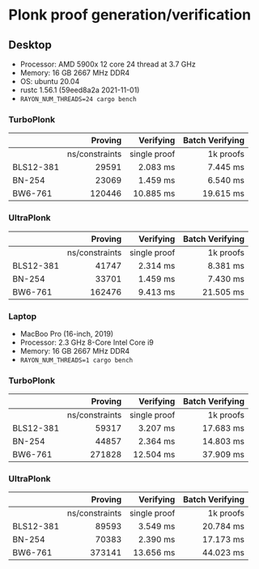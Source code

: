 # Plonk proof generation/verification



## Desktop
- Processor: AMD 5900x 12 core 24 thread at 3.7 GHz
- Memory: 16 GB 2667 MHz DDR4
- OS: ubuntu 20.04
- rustc 1.56.1 (59eed8a2a 2021-11-01)
- `RAYON_NUM_THREADS=24 cargo bench`

### TurboPlonk
| | Proving | Verifying | Batch Verifying |
|:---|---:|---:|---:|
| | ns/constraints | single proof | 1k proofs |
| BLS12-381 |  29591 | 2.083 ms |  7.445 ms | 
| BN-254    |  23069 | 1.459 ms |  6.540 ms |
| BW6-761   | 120446 | 10.885 ms |  19.615 ms |


### UltraPlonk
| | Proving | Verifying | Batch Verifying |
|:---|---:|---:|---:|
| | ns/constraints | single proof | 1k proofs |
| BLS12-381 |  41747 |  2.314 ms |  8.381 ms | 
| BN-254    |  33701 | 1.459 ms | 7.430 ms |
| BW6-761   | 162476 | 9.413 ms | 21.505 ms |



### Laptop
- MacBoo Pro (16-inch, 2019)
- Processor: 2.3 GHz 8-Core Intel Core i9
- Memory: 16 GB 2667 MHz DDR4
- `RAYON_NUM_THREADS=1 cargo bench`

### TurboPlonk
| | Proving | Verifying | Batch Verifying |
|:---|---:|---:|---:|
| | ns/constraints | single proof | 1k proofs |
| BLS12-381 |  59317 |  3.207 ms |  17.683 ms | 
| BN-254    |  44857 | 2.364 ms |  14.803 ms |
| BW6-761   | 271828 | 12.504 ms |  37.909 ms |


### UltraPlonk
| | Proving | Verifying | Batch Verifying |
|:---|---:|---:|---:|
| | ns/constraints | single proof | 1k proofs |
| BLS12-381 |  89593 |  3.549 ms |  20.784 ms | 
| BN-254    |  70383 | 2.390 ms | 17.173 ms |
| BW6-761   | 373141 | 13.656 ms | 44.023 ms |

